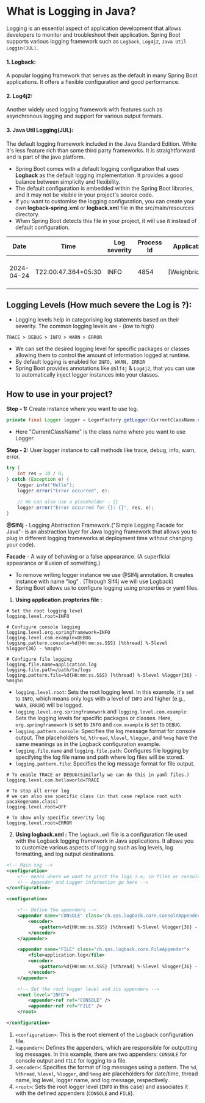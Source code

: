 # What is Logging in Java?
Logging is an essential aspect of application development that allows developers to monitor and troubleshoot their application.
Spring Boot supports various logging framework such as `Logback`, `Log4j2`, `Java Util Loggin(JUL)`.

#### 1. Logback: 
A popular logging framework that serves as the default in many Spring Boot applications. It offers a flexible configuration and good performance.

#### 2. Log4j2:
Another widely used logging framework with features such as asynchronous logging and support for various output formats.

#### 3. Java Util Logging(JUL):
The default logging framework included in the Java Standard Edition. White it's less feature rich than some third party frameworks. It is straightforward and is part of the java platform.



 - Spring Boot comes with a default logging configuration that uses **Logback** as the default logging implementation. It provides a good balance between simplicity and flexibility.
 - The default configuration is embedded within the Spring Boot libraries, and it may not be visible in your project's source code.
 - If you want to customise the logging configuration,  you can create your own **logback-spring.xml** or **logback.xml** file in the src/main/resources directory.
 - When Spring Boot detects this file in your project, it will use it instead of default configuration.


| Date | Time | Log severity | Process Id | Application name | Thread name | Package name | Log msg |
| --- | --- | --- | ---| ---| --- | --- | --- |
| 2024-04-24 | T22:00:47.364+05:30 | INFO  | 4854 | [Weighbridge_Admin] | [main]| com.weighbridge.WeighbridgeApplication  | Starting WeighbridgeApplication using Java 17.0.10 with PID 4854 (/Users/manas/Documents/Projects/LDTech/Weighbridge/Weighbridge_Project/Weighbridge_Admin/target/classes started by manas in /Users/manas/Documents/Projects/LDTech/Weighbridge/Weighbridge_Project/Weighbridge_Admin) |


## Logging Levels (How much severe the Log is ?):
- Logging levels help in categorising log statements based on their severity. The common logging levels are - (low to high)
```
TRACE > DEBUG > INFO > WARN > ERROR
```

- We can set the desired logging level for specific packages or classes allowing them to control the amount of information logged at runtime.
- By default logging is enabled for `INFO, WARN, ERROR`
- Spring Boot provides annotations like `@Slf4j` & `Log4j2`, that you can use to automatically inject logger instances into your classes.

## How to use in your project?
**Step - 1:** Create instance where you  want to use log.
```java
private final Logger logger = LogerFactory.getLogger(CurrentClassName.class)
```
- Here "CurrentClassName" is the class name where you want to use Logger.

**Step - 2:** User logger instance to call methods like trace, debug, info, warn, error.

```java
try {
    int res = 10 / 0;
} catch (Exception e) {
    logger.info("Hello");
    logger.error("Error occurred", e);
    
    // We can also use a placeholder - {}
    logger.error("Error occurred for {}: {}", res, e);
}
```

**@Slf4j** - Logging Abstraction Framework.("Simple Logging Facade for Java"- is an abstraction layer for Java logging framework that allows you to plug in different logging frameworks at deployment time without changing your code). 

**Facade** - A way of behaving or a false appearance. (A superficial appearance or illusion of something.)
- To remove writing logger instance we use @Slf4j annotation. It creates instance with name "log" . (Through Slf4j we will use Logback)
- Spring Boot allows us to configure logging using properties or yaml files.

1. **Using application.propteries file :**
```properties
# Set the root logging level
logging.level.root=INFO

# Configure console logging
logging.level.org.springframework=INFO
logging.level.com.example=DEBUG
logging.pattern.console=%d{HH:mm:ss.SSS} [%thread] %-5level %logger{36} - %msg%n

# Configure file logging
logging.file.name=application.log
logging.file.path=/path/to/logs
logging.pattern.file=%d{HH:mm:ss.SSS} [%thread] %-5level %logger{36} - %msg%n

```

- `logging.level.root`: Sets the root logging level. In this example, it's set to `INFO`, which means only logs with a level of `INFO` and higher (e.g., `WARN`, `ERROR`) will be logged.
- `logging.level.org.springframework` and `logging.level.com.example`: Sets the logging levels for specific packages or classes. Here, `org.springframework` is set to `INFO` and `com.example` is set to `DEBUG`.
- `logging.pattern.console`: Specifies the log message format for console output. The placeholders `%d`, `%thread`, `%level`, `%logger`, and `%msg` have the same meanings as in the Logback configuration example.
- `logging.file.name` and `logging.file.path`: Configures file logging by specifying the log file name and path where log files will be stored.
- `logging.pattern.file`: Specifies the log message format for file output.

```properties
# To enable TRACE or DEBUG(Similarly we can do this in yaml files.)
logging.level.com.helloworld=TRACE 

# To stop all error log 
# we can also use specific class (in that case replace root with pacakegename.class)
logging.level.root=OFF

# To show only specific severity log
logging.level.root=ERROR
```

2. **Using logback.xml :**
The `logback.xml` file is a configuration file used with the Logback logging framework in Java applications. It allows you to customize various aspects of logging such as log levels, log formatting, and log output destinations.
```xml
<!-- Main tag -->
<configuration>
	<!-- means where we want to print the logs i.e, in files or console -->
	<!-- Appender and Logger information go here -->
</configuration>
```

```xml
<configuration>

    <!-- Define the appenders -->
    <appender name="CONSOLE" class="ch.qos.logback.core.ConsoleAppender">
        <encoder>
            <pattern>%d{HH:mm:ss.SSS} [%thread] %-5level %logger{36} - %msg%n</pattern>
        </encoder>
    </appender>

    <appender name="FILE" class="ch.qos.logback.core.FileAppender">
        <file>application.log</file>
        <encoder>
            <pattern>%d{HH:mm:ss.SSS} [%thread] %-5level %logger{36} - %msg%n</pattern>
        </encoder>
    </appender>

    <!-- Set the root logger level and its appenders -->
    <root level="INFO">
        <appender-ref ref="CONSOLE" />
        <appender-ref ref="FILE" />
    </root>

</configuration>

```

1. `<configuration>`: This is the root element of the Logback configuration file.
2. `<appender>`: Defines the appenders, which are responsible for outputting log messages. In this example, there are two appenders: `CONSOLE` for console output and `FILE` for logging to a file.
3. `<encoder>`: Specifies the format of log messages using a pattern. The `%d`, `%thread`, `%level`, `%logger`, and `%msg` are placeholders for date/time, thread name, log level, logger name, and log message, respectively.
4. `<root>`: Sets the root logger level (`INFO` in this case) and associates it with the defined appenders (`CONSOLE` and `FILE`).
